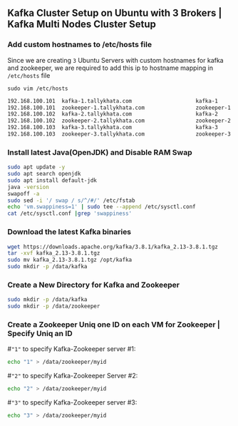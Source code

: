 ## Kafka Cluster Setup on Ubuntu with 3 Brokers | Kafka Multi Nodes Cluster Setup




### Add custom hostnames to /etc/hosts file
Since we are creating `3` Ubuntu Servers with custom hostnames for kafka and zookeeper, we are required to add this ip to hostname mapping in `/etc/hosts` file

`sudo vim /etc/hosts`

```sh
192.168.100.101  kafka-1.tallykhata.com                    kafka-1
192.168.100.101  zookeeper-1.tallykhata.com                zookeeper-1
192.168.100.102  kafka-2.tallykhata.com                    kafka-2
192.168.100.102  zookeeper-2.tallykhata.com                zookeeper-2
192.168.100.103  kafka-3.tallykhata.com                    kafka-3
192.168.100.103  zookeeper-3.tallykhata.com                zookeeper-3
```


### Install latest Java(OpenJDK) and Disable RAM Swap

```sh
sudo apt update -y
sudo apt search openjdk
sudo apt install default-jdk
java -version
swapoff -a
sudo sed -i '/ swap / s/^/#/' /etc/fstab
echo 'vm.swappiness=1' | sudo tee --append /etc/sysctl.conf
cat /etc/sysctl.conf |grep 'swappiness'                                       #Output "vm.swappiness=1"
```


### Download the latest Kafka binaries

```sh
wget https://downloads.apache.org/kafka/3.8.1/kafka_2.13-3.8.1.tgz
tar -xvf kafka_2.13-3.8.1.tgz
sudo mv kafka_2.13-3.8.1.tgz /opt/kafka
sudo mkdir -p /data/kafka                                                     #create folder to store data
```

### Create a New Directory for Kafka and Zookeeper

```sh
sudo mkdir -p /data/kafka                                                     #A new directory for Kafka message and logs
sudo mkdir -p /data/zookeeper                                                 #It is snapshot and data directory for Zookeeper
```

### Create a Zookeeper Uniq one ID on each VM for Zookeeper | Specify Uniq an ID

#`"1"` to specify Kafka-Zookeeper server #1:
```sh
echo "1" > /data/zookeeper/myid                                                                
```

#`"2"` to specify Kafka-Zookeeper Server #2:
```sh
echo "2" > /data/zookeeper/myid                                                                
```

#`"3"` to specify Kafka-Zookeeper server #3:
```sh
echo "3" > /data/zookeeper/myid                                                                
```




